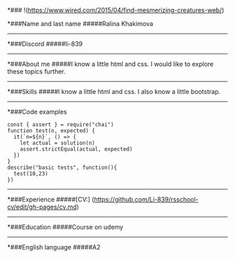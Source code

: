 *###
!(https://www.wired.com/2015/04/find-mesmerizing-creatures-web/)

*###Name and last name
#####Ralina Khakimova
********************************************************************************
*###Discord
#####li-839
********************************************************************************
*###About me
#####I know a little html and css. I would like to explore these topics further.
*********************************************************************************
*###Skills
#####I know a little html and css. I also know a little bootstrap.
*********************************************************************************
*###Code examples
```
const { assert } = require("chai")
function test(n, expected) {
  it(`n=${n}`, () => {  
    let actual = solution(n)
    assert.strictEqual(actual, expected)
  })
}
describe("basic tests", function(){
  test(10,23)
})
```
*********************************************************************************
*###Experience
#####[CV:] (https://github.com/Li-839/rsschool-cv/edit/gh-pages/cv.md)
*********************************************************************************
*###Education
#####Course on udemy
*********************************************************************************
*###English language
#####A2

